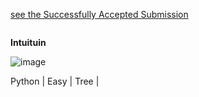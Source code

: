 
[see the Successfully Accepted Submission]( )
```Python

```

**Intuituin**
 

![image](https://assets.leetcode.com/users/images/b1e4af48-4da1-486c-bc97-b11ae02febd0_1696186577.992237.jpeg)






Python | Easy | Tree |  


